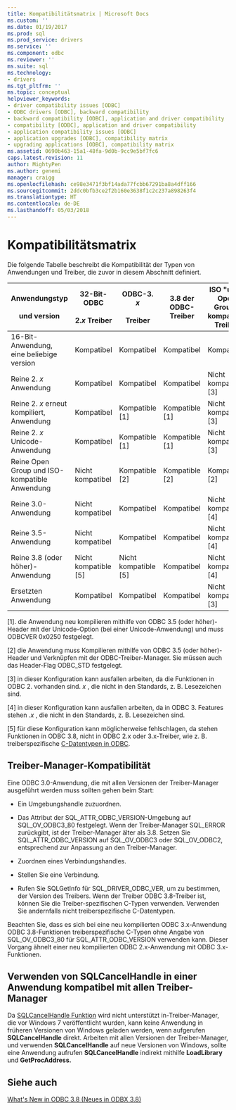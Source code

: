 ```yaml
---
title: Kompatibilitätsmatrix | Microsoft Docs
ms.custom: ''
ms.date: 01/19/2017
ms.prod: sql
ms.prod_service: drivers
ms.service: ''
ms.component: odbc
ms.reviewer: ''
ms.suite: sql
ms.technology:
- drivers
ms.tgt_pltfrm: ''
ms.topic: conceptual
helpviewer_keywords:
- driver compatibility issues [ODBC]
- ODBC drivers [ODBC], backward compatibility
- backward compatibility [ODBC], application and driver compatibility
- compatibility [ODBC], application and driver compatibility
- application compatibility issues [ODBC]
- application upgrades [ODBC], compatibility matrix
- upgrading applications [ODBC], compatibility matrix
ms.assetid: 0690b463-15a1-48fa-9d0b-9cc9e5bf7fc6
caps.latest.revision: 11
author: MightyPen
ms.author: genemi
manager: craigg
ms.openlocfilehash: ce98e3471f3bf14ada77fcbb67291ba8a4dff166
ms.sourcegitcommit: 2ddc0bfb3ce2f2b160e3638f1c2c237a898263f4
ms.translationtype: HT
ms.contentlocale: de-DE
ms.lasthandoff: 05/03/2018
---
```

# <a name="compatibility-matrix"></a>Kompatibilitätsmatrix
Die folgende Tabelle beschreibt die Kompatibilität der Typen von Anwendungen und Treiber, die zuvor in diesem Abschnitt definiert.  
  
|Anwendungstyp<br /><br /> und version|32-Bit-ODBC<br /><br /> 2.*x* Treiber|ODBC-3. *x*<br /><br /> Treiber|3.8 der ODBC-Treiber|ISO "und" Open Group-kompatible Treiber|  
|--------------------------------------|-----------------------------------|---------------------------|---------------------|-----------------------------------------|  
|16-Bit-Anwendung, eine beliebige version|Kompatibel|Kompatibel|Kompatibel|Kompatibel|  
|Reine 2. *x* Anwendung|Kompatibel|Kompatibel|Kompatibel|Nicht kompatible [3]|  
|Reine 2. *x* erneut kompiliert, Anwendung|Kompatibel|Kompatible [1]|Kompatible [1]|Nicht kompatible [3]|  
|Reine 2. *x* Unicode-Anwendung|Kompatibel|Kompatible [1]|Kompatible [1]|Nicht kompatible [3]|  
|Reine Open Group und ISO-kompatible Anwendung|Nicht kompatibel|Kompatible [2]|Kompatible [2]|Kompatible [2]|  
|Reine 3.0-Anwendung|Nicht kompatibel|Kompatibel|Kompatibel|Nicht kompatible [4]|  
|Reine 3.5-Anwendung|Nicht kompatibel|Kompatibel|Kompatibel|Nicht kompatible [4]|  
|Reine 3.8 (oder höher)-Anwendung|Nicht kompatible [5]|Nicht kompatible [5]|Kompatibel|Nicht kompatible [4]|  
|Ersetzten Anwendung|Kompatibel|Kompatibel|Kompatibel|Nicht kompatible [3]|  
  
 [1]. die Anwendung neu kompilieren mithilfe von ODBC 3.5 (oder höher)-Header mit der Unicode-Option (bei einer Unicode-Anwendung) und muss ODBCVER 0x0250 festgelegt.  
  
 [2] die Anwendung muss Kompilieren mithilfe von ODBC 3.5 (oder höher)-Header und Verknüpfen mit der ODBC-Treiber-Manager. Sie müssen auch das Header-Flag ODBC_STD festgelegt.  
  
 [3] in dieser Konfiguration kann ausfallen arbeiten, da die Funktionen in ODBC 2. vorhanden sind. *x* , die nicht in den Standards, z. B. Lesezeichen sind.  
  
 [4] in dieser Konfiguration kann ausfallen arbeiten, da in ODBC 3. Features stehen *.x* , die nicht in den Standards, z. B. Lesezeichen sind.  
  
 [5] für diese Konfiguration kann möglicherweise fehlschlagen, da stehen Funktionen in ODBC 3.8, nicht in ODBC 2.x oder 3.x-Treiber, wie z. B. treiberspezifische [C-Datentypen in ODBC](../../../odbc/reference/develop-app/c-data-types-in-odbc.md).  
  
## <a name="driver-manager-compatibility"></a>Treiber-Manager-Kompatibilität  
 Eine ODBC 3.0-Anwendung, die mit allen Versionen der Treiber-Manager ausgeführt werden muss sollten gehen beim Start:  
  
-   Ein Umgebungshandle zuzuordnen.  
  
-   Das Attribut der SQL_ATTR_ODBC_VERSION-Umgebung auf SQL_OV_ODBC3_80 festgelegt. Wenn der Treiber-Manager SQL_ERROR zurückgibt, ist der Treiber-Manager älter als 3.8. Setzen Sie SQL_ATTR_ODBC_VERSION auf SQL_OV_ODBC3 oder SQL_OV_ODBC2, entsprechend zur Anpassung an den Treiber-Manager.  
  
-   Zuordnen eines Verbindungshandles.  
  
-   Stellen Sie eine Verbindung.  
  
-   Rufen Sie SQLGetInfo für SQL_DRIVER_ODBC_VER, um zu bestimmen, der Version des Treibers. Wenn der Treiber ODBC 3.8-Treiber ist, können Sie die Treiber-spezifischen C-Typen verwenden. Verwenden Sie andernfalls nicht treiberspezifische C-Datentypen.  
  
 Beachten Sie, dass es sich bei eine neu kompilierten ODBC 3.x-Anwendung ODBC 3.8-Funktionen treiberspezifische C-Typen ohne Angabe von SQL_OV_ODBC3_80 für SQL_ATTR_ODBC_VERSION verwenden kann. Dieser Vorgang ähnelt einer neu kompilierten ODBC 2.x-Anwendung mit ODBC 3.x-Funktionen.  
  
## <a name="using-sqlcancelhandle-in-an-application-compatible-with-all-driver-managers"></a>Verwenden von SQLCancelHandle in einer Anwendung kompatibel mit allen Treiber-Manager  
 Da [SQLCancelHandle Funktion](../../../odbc/reference/syntax/sqlcancelhandle-function.md) wird nicht unterstützt in-Treiber-Manager, die vor Windows 7 veröffentlicht wurden, kann keine Anwendung in früheren Versionen von Windows geladen werden, wenn aufgerufen **SQLCancelHandle** direkt. Arbeiten mit allen Versionen der Treiber-Manager, und verwenden **SQLCancelHandle** auf neue Versionen von Windows, sollte eine Anwendung aufrufen **SQLCancelHandle** indirekt mithilfe **LoadLibrary** und **GetProcAddress.**  
  
## <a name="see-also"></a>Siehe auch  
 [What's New in ODBC 3.8 (Neues in ODBX 3.8)](../../../odbc/reference/what-s-new-in-odbc-3-8.md)
